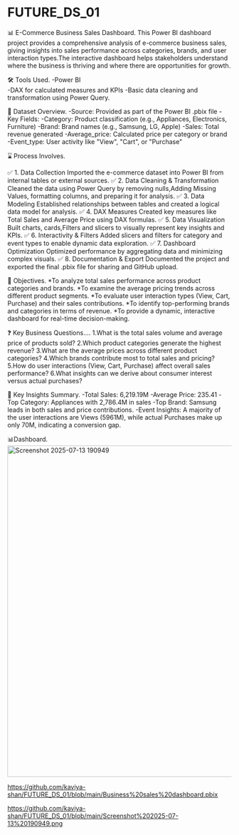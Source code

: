 # FUTURE_DS_01

📊 E-Commerce Business Sales Dashboard.
This Power BI dashboard project provides a comprehensive analysis of e-commerce business sales, giving insights into sales performance across categories, brands, and user interaction types.The interactive dashboard helps stakeholders understand where the business is thriving and where there are opportunities for growth.

🛠 Tools Used.
-Power BI   
-DAX for calculated measures and KPIs
-Basic data cleaning and transformation using Power Query.

📁 Dataset Overview.
-Source: Provided as part of the Power BI .pbix file
-Key Fields:
-Category: Product classification (e.g., Appliances, Electronics, Furniture)
-Brand: Brand names (e.g., Samsung, LG, Apple)
-Sales: Total revenue generated
-Average_price: Calculated price per category or brand
-Event_type: User activity like "View", "Cart", or "Purchase"

⌛ Process Involves.

✅ 1. Data Collection
Imported the e-commerce dataset into Power BI from internal tables or external sources.
✅ 2. Data Cleaning & Transformation
Cleaned the data using Power Query by removing nulls,Adding Missing Values, formatting columns, and preparing it for analysis.
✅ 3. Data Modeling
Established relationships between tables and created a logical data model for analysis.
✅ 4. DAX Measures
Created key measures like Total Sales and Average Price using DAX formulas.
✅ 5. Data Visualization
Built charts, cards,Filters and slicers to visually represent key insights and KPIs.
✅ 6. Interactivity & Filters
Added slicers and filters for category and event types to enable dynamic data exploration.
✅ 7. Dashboard Optimization
Optimized performance by aggregating data and minimizing complex visuals.
✅ 8. Documentation & Export
Documented the project and exported the final .pbix file for sharing and GitHub upload.

🎯 Objectives.
*To analyze total sales performance across product categories and brands.
*To examine the average pricing trends across different product segments.
*To evaluate user interaction types (View, Cart, Purchase) and their sales contributions.
*To identify top-performing brands and categories in terms of revenue.
*To provide a dynamic, interactive dashboard for real-time decision-making.

❓ Key Business Questions....
1.What is the total sales volume and average price of products sold?
2.Which product categories generate the highest revenue?
3.What are the average prices across different product categories?
4.Which brands contribute most to total sales and pricing?
5.How do user interactions (View, Cart, Purchase) affect overall sales performance?
6.What insights can we derive about consumer interest versus actual purchases?

📌 Key Insights Summary.
-Total Sales: 6,219.19M
-Average Price: 235.41
-Top Category: Appliances with 2,786.4M in sales
-Top Brand: Samsung leads in both sales and price contributions.
-Event Insights: A majority of the user interactions are Views (5961M), while actual Purchases make up only 70M, indicating a conversion gap.

📊Dashboard.
<img width="1324" height="744" alt="Screenshot 2025-07-13 190949" src="https://github.com/user-attachments/assets/7e86e0e3-2b3f-4635-a7c3-bb9f8daadff1" />

https://github.com/kaviya-shan/FUTURE_DS_01/blob/main/Business%20sales%20dashboard.pbix

https://github.com/kaviya-shan/FUTURE_DS_01/blob/main/Screenshot%202025-07-13%20190949.png





